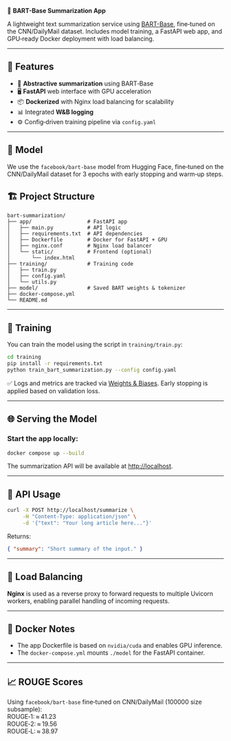 📰 **BART-Base Summarization App**

A lightweight text summarization service using [BART-Base](https://huggingface.co/facebook/bart-base), fine‑tuned on the CNN/DailyMail dataset. Includes model training, a FastAPI web app, and GPU‑ready Docker deployment with load balancing.

---

## 🚀 Features

* 🔎 **Abstractive summarization** using BART‑Base
* 🖥️ **FastAPI** web interface with GPU acceleration
* 📦 **Dockerized** with Nginx load balancing for scalability
* 📊 Integrated **W\&B logging**
* ⚙️ Config‑driven training pipeline via `config.yaml`

---

## 🧠 Model

We use the `facebook/bart-base` model from Hugging Face, fine‑tuned on the CNN/DailyMail dataset for 3 epochs with early stopping and warm‑up steps.

## 🏗️ Project Structure

```
bart-summarization/
├── app/                  # FastAPI app
│   ├── main.py           # API logic
│   ├── requirements.txt  # API dependencies
│   ├── Dockerfile        # Docker for FastAPI + GPU
│   ├── nginx.conf        # Nginx load balancer
│   └── static/           # Frontend (optional)
│       └── index.html
├── training/             # Training code
│   ├── train.py
│   ├── config.yaml
│   └── utils.py
├── model/                # Saved BART weights & tokenizer
├── docker-compose.yml
└── README.md
```

---

## 🧪 Training

You can train the model using the script in `training/train.py`:

```bash
cd training
pip install -r requirements.txt
python train_bart_summarization.py --config config.yaml
```

✅ Logs and metrics are tracked via [Weights & Biases](https://wandb.ai/). Early stopping is applied based on validation loss.

---

## 🌐 Serving the Model

### Start the app locally:

```bash
docker compose up --build
```

The summarization API will be available at [http://localhost](http://localhost).

---

## 📩 API Usage

```bash
curl -X POST http://localhost/summarize \
     -H "Content-Type: application/json" \
     -d '{"text": "Your long article here..."}'
```

Returns:

```json
{ "summary": "Short summary of the input." }
```

---

## 🧊 Load Balancing

**Nginx** is used as a reverse proxy to forward requests to multiple Uvicorn workers, enabling parallel handling of incoming requests.

---

## 🐳 Docker Notes

* The app Dockerfile is based on `nvidia/cuda` and enables GPU inference.
* The `docker-compose.yml` mounts `./model` for the FastAPI container.

---

## 📈 ROUGE Scores

Using `facebook/bart-base` fine‑tuned on CNN/DailyMail (100000 size subsample): <br>
ROUGE‑1: ≈ 41.23 <br>
ROUGE‑2: ≈ 19.56 <br>
ROUGE‑L: ≈ 38.97 <br>

